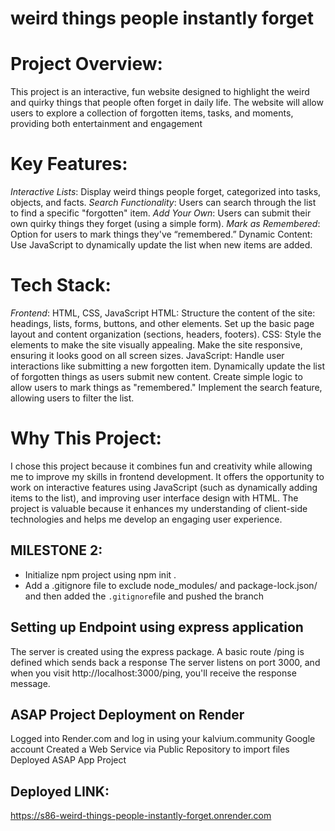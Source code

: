 # weird things people instantly forget

# Project Overview:
This project is an interactive, fun website designed to highlight the weird and quirky things that people often forget in daily life. 
The website will allow users to explore a collection of forgotten items, tasks, and moments, providing both entertainment and engagement

# Key Features:
*Interactive Lists*: Display weird things people forget, categorized into tasks, objects, and facts.
*Search Functionality*: Users can search through the list to find a specific "forgotten" item.
*Add Your Own*: Users can submit their own quirky things they forget (using a simple form).
*Mark as Remembered*: Option for users to mark things they've “remembered.”
Dynamic Content: Use JavaScript to dynamically update the list when new items are added.

# Tech Stack:
*Frontend*: HTML, CSS, JavaScript 
HTML:
Structure the content of the site: headings, lists, forms, buttons, and other elements.
Set up the basic page layout and content organization (sections, headers, footers).
CSS:
Style the elements to make the site visually appealing.
Make the site responsive, ensuring it looks good on all screen sizes.
JavaScript:
Handle user interactions like submitting a new forgotten item.
Dynamically update the list of forgotten things as users submit new content.
Create simple logic to allow users to mark things as "remembered."
Implement the search feature, allowing users to filter the list.

# Why This Project:
I chose this project because it combines fun and creativity while allowing me to improve my skills in frontend development.
 It offers the opportunity to work on interactive features using JavaScript (such as dynamically adding items to the list), 
 and improving user interface design with HTML. The project is valuable because it enhances my understanding of client-side technologies and
  helps me develop an engaging user experience.

## MILESTONE 2:
- Initialize npm project using npm init .
- Add a .gitignore file to exclude node_modules/ and package-lock.json/ and then added the  `.gitignore`file  and pushed the branch

## Setting up Endpoint using express application
The server is created using the express package.
A basic route /ping is defined which sends back a response
The server listens on port 3000, and when you visit http://localhost:3000/ping, you'll receive the response message.

## ASAP Project Deployment on Render
Logged into Render.com and log in using your kalvium.community Google account
Created a Web Service via Public Repository to import files
Deployed ASAP App Project

## Deployed LINK:
https://s86-weird-things-people-instantly-forget.onrender.com


